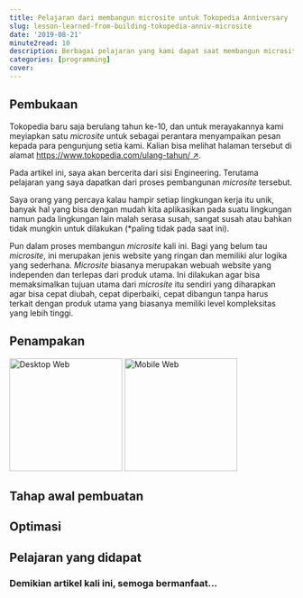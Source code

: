 ```yaml
---
title: Pelajaran dari membangun microsite untuk Tokopedia Anniversary
slug: lesson-learned-from-building-tokopedia-anniv-microsite
date: '2019-08-21'
minute2read: 10
description: Berbagai pelajaran yang kami dapat saat membangun microsite untuk acara ulang tahun Tokopedia ke-10
categories: [programming]
cover:
---
```


## Pembukaan

Tokopedia baru saja berulang tahun ke-10, dan untuk merayakannya kami meyiapkan satu *microsite* untuk sebagai perantara menyampaikan pesan kepada para pengunjung setia kami. Kalian bisa melihat halaman tersebut di alamat [https://www.tokopedia.com/ulang-tahun/ ↗️](https://www.tokopedia.com/ulang-tahun/).

Pada artikel ini, saya akan bercerita dari sisi Engineering. Terutama pelajaran yang saya dapatkan dari proses pembangunan *microsite* tersebut.

Saya orang yang percaya kalau hampir setiap lingkungan kerja itu unik, banyak hal yang bisa dengan mudah kita aplikasikan pada suatu lingkungan namun pada lingkungan lain malah serasa susah, sangat susah atau bahkan tidak mungkin untuk dilakukan (*paling tidak pada saat ini).

Pun dalam proses membangun *microsite* kali ini.
Bagi yang belum tau *microsite*, ini merupakan jenis website yang ringan dan memiliki alur logika yang sederhana. *Microsite* biasanya merupakan webuah website yang independen dan terlepas dari produk utama. Ini dilakukan agar bisa memaksimalkan tujuan utama dari *microsite* itu sendiri yang diharapkan agar bisa cepat diubah, cepat diperbaiki, cepat dibangun tanpa harus terkait dengan produk utama yang biasanya memiliki level kompleksitas yang lebih tinggi.

## Penampakan

<img v-lazyload src="/images/placeholder-1x1.png" data-src="/content-iamges/lesson-learned-from-building-tokopedia-anniv-microsite/anniv-desktop.gif" alt="Desktop Web" height="200" width="auto">

<img v-lazyload src="/images/placeholder-1x1.png" data-src="/content-iamges/lesson-learned-from-building-tokopedia-anniv-microsite/anniv-mobile.gif" alt="Mobile Web" height="200" width="auto">

## Tahap awal pembuatan

## Optimasi

## Pelajaran yang didapat

### Demikian artikel kali ini, semoga bermanfaat...
